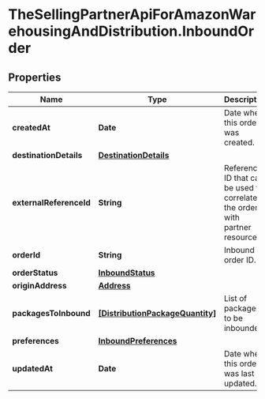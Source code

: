 # TheSellingPartnerApiForAmazonWarehousingAndDistribution.InboundOrder

## Properties

Name | Type | Description | Notes
------------ | ------------- | ------------- | -------------
**createdAt** | **Date** | Date when this order was created. | 
**destinationDetails** | [**DestinationDetails**](DestinationDetails.md) |  | [optional] 
**externalReferenceId** | **String** | Reference ID that can be used to correlate the order with partner resources. | [optional] 
**orderId** | **String** | Inbound order ID. | 
**orderStatus** | [**InboundStatus**](InboundStatus.md) |  | 
**originAddress** | [**Address**](Address.md) |  | 
**packagesToInbound** | [**[DistributionPackageQuantity]**](DistributionPackageQuantity.md) | List of packages to be inbounded. | 
**preferences** | [**InboundPreferences**](InboundPreferences.md) |  | [optional] 
**updatedAt** | **Date** | Date when this order was last updated. | [optional] 


